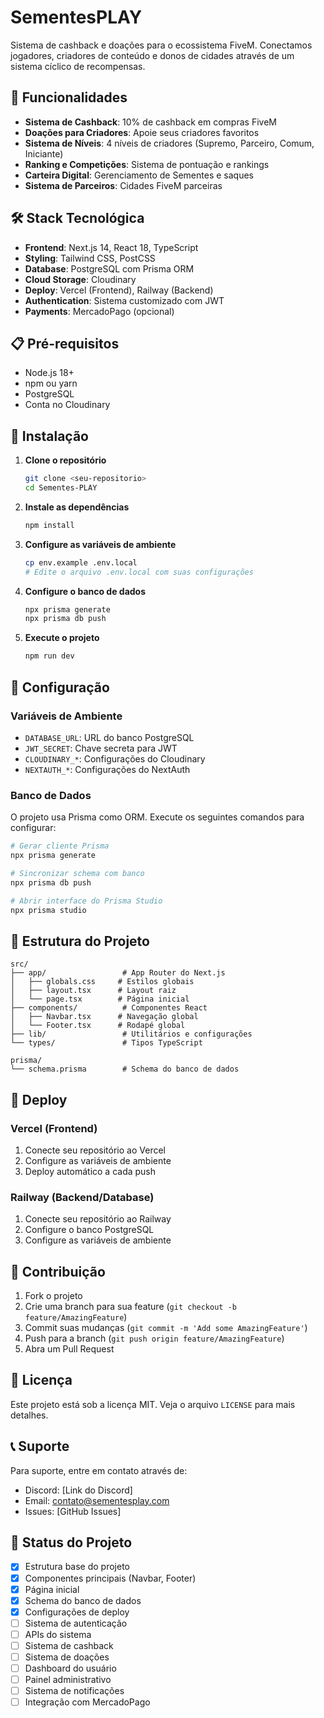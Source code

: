# SementesPLAY

Sistema de cashback e doações para o ecossistema FiveM. Conectamos jogadores, criadores de conteúdo e donos de cidades através de um sistema cíclico de recompensas.

## 🚀 Funcionalidades

- **Sistema de Cashback**: 10% de cashback em compras FiveM
- **Doações para Criadores**: Apoie seus criadores favoritos
- **Sistema de Níveis**: 4 níveis de criadores (Supremo, Parceiro, Comum, Iniciante)
- **Ranking e Competições**: Sistema de pontuação e rankings
- **Carteira Digital**: Gerenciamento de Sementes e saques
- **Sistema de Parceiros**: Cidades FiveM parceiras

## 🛠️ Stack Tecnológica

- **Frontend**: Next.js 14, React 18, TypeScript
- **Styling**: Tailwind CSS, PostCSS
- **Database**: PostgreSQL com Prisma ORM
- **Cloud Storage**: Cloudinary
- **Deploy**: Vercel (Frontend), Railway (Backend)
- **Authentication**: Sistema customizado com JWT
- **Payments**: MercadoPago (opcional)

## 📋 Pré-requisitos

- Node.js 18+ 
- npm ou yarn
- PostgreSQL
- Conta no Cloudinary

## 🚀 Instalação

1. **Clone o repositório**
   ```bash
   git clone <seu-repositorio>
   cd Sementes-PLAY
   ```

2. **Instale as dependências**
   ```bash
   npm install
   ```

3. **Configure as variáveis de ambiente**
   ```bash
   cp env.example .env.local
   # Edite o arquivo .env.local com suas configurações
   ```

4. **Configure o banco de dados**
   ```bash
   npx prisma generate
   npx prisma db push
   ```

5. **Execute o projeto**
   ```bash
   npm run dev
   ```

## 🔧 Configuração

### Variáveis de Ambiente

- `DATABASE_URL`: URL do banco PostgreSQL
- `JWT_SECRET`: Chave secreta para JWT
- `CLOUDINARY_*`: Configurações do Cloudinary
- `NEXTAUTH_*`: Configurações do NextAuth

### Banco de Dados

O projeto usa Prisma como ORM. Execute os seguintes comandos para configurar:

```bash
# Gerar cliente Prisma
npx prisma generate

# Sincronizar schema com banco
npx prisma db push

# Abrir interface do Prisma Studio
npx prisma studio
```

## 📁 Estrutura do Projeto

```
src/
├── app/                 # App Router do Next.js
│   ├── globals.css     # Estilos globais
│   ├── layout.tsx      # Layout raiz
│   └── page.tsx        # Página inicial
├── components/          # Componentes React
│   ├── Navbar.tsx      # Navegação global
│   └── Footer.tsx      # Rodapé global
├── lib/                 # Utilitários e configurações
└── types/               # Tipos TypeScript

prisma/
└── schema.prisma        # Schema do banco de dados
```

## 🚀 Deploy

### Vercel (Frontend)

1. Conecte seu repositório ao Vercel
2. Configure as variáveis de ambiente
3. Deploy automático a cada push

### Railway (Backend/Database)

1. Conecte seu repositório ao Railway
2. Configure o banco PostgreSQL
3. Configure as variáveis de ambiente

## 🤝 Contribuição

1. Fork o projeto
2. Crie uma branch para sua feature (`git checkout -b feature/AmazingFeature`)
3. Commit suas mudanças (`git commit -m 'Add some AmazingFeature'`)
4. Push para a branch (`git push origin feature/AmazingFeature`)
5. Abra um Pull Request

## 📄 Licença

Este projeto está sob a licença MIT. Veja o arquivo `LICENSE` para mais detalhes.

## 📞 Suporte

Para suporte, entre em contato através de:
- Discord: [Link do Discord]
- Email: contato@sementesplay.com
- Issues: [GitHub Issues]

## 🔄 Status do Projeto

- [x] Estrutura base do projeto
- [x] Componentes principais (Navbar, Footer)
- [x] Página inicial
- [x] Schema do banco de dados
- [x] Configurações de deploy
- [ ] Sistema de autenticação
- [ ] APIs do sistema
- [ ] Sistema de cashback
- [ ] Sistema de doações
- [ ] Dashboard do usuário
- [ ] Painel administrativo
- [ ] Sistema de notificações
- [ ] Integração com MercadoPago
